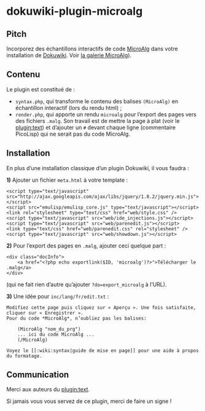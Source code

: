 dokuwiki-plugin-microalg
========================

Pitch
-----

Incorporez des échantillons interactifs de code [MicroAlg](http://microalg.info)
dans votre installation de [Dokuwiki](http://dokuwiki.org/). Voir
[la galerie MicroAlg](http://galerie.microalg.info/)).

Contenu
-------

Le plugin est constitué de :

* `syntax.php`, qui transforme le contenu des balises `(MicroAlg)` en
  échantillon interactif (lors du rendu html) ;
* `render.php`, qui apporte un rendu `microalg` pour l’export des pages vers
  des fichiers `.malg`. Son travail est de mettre la page à plat (voir le
  [plugin:text](https://www.dokuwiki.org/plugin:text)) et d’ajouter un `#`
  devant chaque ligne (commentaire PicoLisp) qui ne serait pas du code MicroAlg.

Installation
------------

En plus d’une installation classique d’un plugin Dokuwiki, il vous faudra :

**1)** Ajouter un fichier `meta.html` à votre template :

    <script type="text/javascript" src="http://ajax.googleapis.com/ajax/libs/jquery/1.8.2/jquery.min.js"></script>
    <script src="emulisp/emulisp_core.js" type="text/javascript"></script>
    <link rel="stylesheet" type="text/css" href="web/style.css" />
    <script type="text/javascript" src="web/ide_injections.js"></script>
    <script type="text/javascript" src="web/parenedit.js"></script>
    <link type="text/css" href="web/parenedit.css" rel="stylesheet" />
    <script type="text/javascript" src="web/showdown.js"></script>

**2)** Pour l’export des pages en `.malg`, ajouter ceci quelque part :

    <div class="docInfo">
        <a href="<?php echo exportlink($ID, 'microalg')?>">Télécharger le .malg</a>
    </div>

(qui ne fait rien d’autre qu’ajouter `?do=export_microalg` à l’URL).

**3)** Une idée pour `inc/lang/fr/edit.txt` :

    Modifiez cette page puis cliquez sur « Aperçu ». Une fois satisfaite, cliquer sur « Enregistrer ».  
    Pour du code *MicroAlg*, n’oubliez pas les balises:

        (MicroAlg "nom_du_prg")
        ... ici du code MicroAlg ...
        (/MicroAlg)

    Voyez le [[:wiki:syntax|guide de mise en page]] pour une aide à propos du formatage.

Communication
-------------

Merci aux auteurs du [plugin:text](https://www.dokuwiki.org/plugin:text).

Si jamais vous vous servez de ce plugin, merci de faire un signe !
